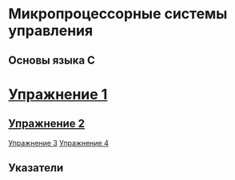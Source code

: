 # Микропроцессорные системы управления
## Основы языка С
# [Упражнение 1](https://github.com/Mihaylov-MA/Mihaylov/blob/main/task%201.1.c)
## [Упражнение 2](https://github.com/Mihaylov-MA/Mihaylov/blob/main/task%201.2.c)
[Упражнение 3](https://github.com/Mihaylov-MA/Mihaylov/blob/main/task%201.3.c)
[Упражнение 4](https://github.com/Mihaylov-MA/Mihaylov/blob/main/task%201.4.c)
## Указатели
